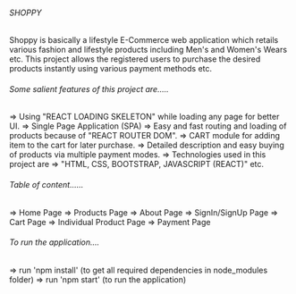 ###### SHOPPY

Shoppy is basically a lifestyle E-Commerce web application which retails various fashion and lifestyle products including Men's and Women's Wears etc. This project allows the registered users to purchase the desired products instantly using various payment methods etc.

###### Some salient features of this project are.....

=> Using "REACT LOADING SKELETON" while loading any page for better UI.
=> Single Page Application (SPA)
=> Easy and fast routing and loading of products because of "REACT ROUTER DOM".
=> CART module for adding item to the cart for later purchase.
=> Detailed description and easy buying of products via multiple payment modes.
=> Technologies used in this project are => "HTML, CSS, BOOTSTRAP, JAVASCRIPT (REACT)" etc.

###### Table of content......

=> Home Page
=> Products Page
=> About Page
=> SignIn/SignUp Page
=> Cart Page
=> Individual Product Page
=> Payment Page

###### To run the application....

=> run 'npm install' (to get all required dependencies in node_modules folder)
=> run 'npm start' (to run the application)
